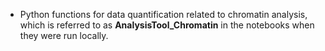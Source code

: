 
- Python functions for data quantification related to chromatin analysis, which is referred to as **AnalysisTool_Chromatin** in the notebooks when they were run locally.


